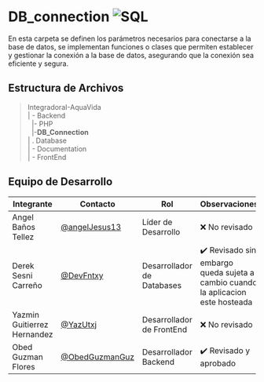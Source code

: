 # DB_connection  ![SQL](https://img.shields.io/badge/MySQL-00000F?style=for-the-badge&logo=mysql&logoColor=white)

En esta carpeta se definen los parámetros necesarios para conectarse a la base de datos, se implementan funciones o clases que permiten establecer y gestionar la conexión a la base de datos, asegurando que la conexión sea eficiente y segura.

## Estructura de Archivos

>IntegradoraI-AquaVida<br>
>| - Backend <br>
>&nbsp;&nbsp;|- PHP<br>
>&nbsp;&nbsp;|-**DB_Connection**<br>
>| . Database<br>
>| - Documentation<br>
>| - FrontEnd


## Equipo de Desarrollo

|Integrante|Contacto|Rol|Observaciones|
|------------|--------|---|---|
|Angel Baños Tellez|[@angelJesus13](https://github.com/angelJesus13)|Líder de Desarrollo|❌ No revisado|
|Derek Sesni Carreño|[@DevFntxy](https://github.com/DevFntxy)|Desarrollador de Databases|✔️  Revisado sin embargo queda sujeta a cambio cuando la aplicacion este hosteada|
|Yazmin Guitierrez Hernandez|[@YazUtxj](https://github.com/YazUtxj)|Desarrollador de FrontEnd|❌ No revisado|
|Obed Guzman Flores|[@ObedGuzmanGuz](https://github.com/ObedGuzmanGuz)|Desarrollador Backend|✔️  Revisado y aprobado|
